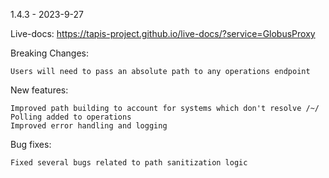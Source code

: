 1.4.3 - 2023-9-27

Live-docs: https://tapis-project.github.io/live-docs/?service=GlobusProxy

Breaking Changes:

    Users will need to pass an absolute path to any operations endpoint

New features:

    Improved path building to account for systems which don't resolve /~/
    Polling added to operations
    Improved error handling and logging

Bug fixes:

    Fixed several bugs related to path sanitization logic
    